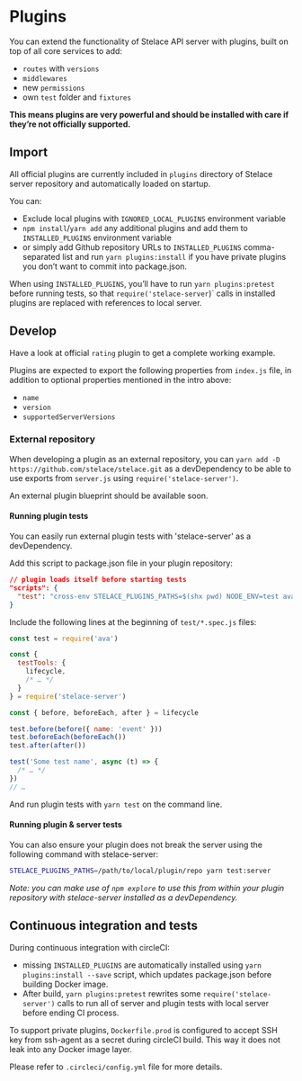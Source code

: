 # Plugins

You can extend the functionality of Stelace API server with plugins, built on top of all core services to add:

- `routes` with `versions`
- `middlewares`
- new `permissions`
- own `test` folder and `fixtures`

__This means plugins are very powerful and should be installed with care if they’re not officially supported.__

## Import

All official plugins are currently included in `plugins` directory of Stelace server repository and automatically loaded on startup.

You can:

- Exclude local plugins with `IGNORED_LOCAL_PLUGINS` environment variable
- `npm install`/`yarn add` any additional plugins and add them to `INSTALLED_PLUGINS` environment variable
- or simply add Github repository URLs to `INSTALLED_PLUGINS` comma-separated list and run `yarn plugins:install` if you have private plugins you don’t want to commit into package.json.

When using `INSTALLED_PLUGINS`, you’ll have to run `yarn plugins:pretest` before running tests, so that `require('stelace-server`)` calls in installed plugins are replaced with references to local server.

## Develop

Have a look at official `rating` plugin to get a complete working example.

Plugins are expected to export the following properties from `index.js` file, in addition to optional properties mentioned in the intro above:

- `name`
- `version`
- `supportedServerVersions`

### External repository

When developing a plugin as an external repository, you can `yarn add -D https://github.com/stelace/stelace.git` as a devDependency to be able to use exports from `server.js` using `require('stelace-server')`.

An external plugin blueprint should be available soon.

#### Running plugin tests

You can easily run external plugin tests with 'stelace-server' as a devDependency.

Add this script to package.json file in your plugin repository:

```json
// plugin loads itself before starting tests
"scripts": {
  "test": "cross-env STELACE_PLUGINS_PATHS=$(shx pwd) NODE_ENV=test ava --c $(node -p 'Math.max(os.cpus().length - 1, 1)')",
}
```

Include the following lines at the beginning of `test/*.spec.js` files:

```js
const test = require('ava')

const {
  testTools: {
    lifecycle,
    /* … */
  }
} = require('stelace-server')

const { before, beforeEach, after } = lifecycle

test.before(before({ name: 'event' }))
test.beforeEach(beforeEach())
test.after(after())

test('Some test name', async (t) => {
  /* … */
})
// …
```

And run plugin tests with `yarn test` on the command line.

#### Running plugin & server tests

You can also ensure your plugin does not break the server using the following command with stelace-server:

```sh
STELACE_PLUGINS_PATHS=/path/to/local/plugin/repo yarn test:server
```

_Note: you can make use of `npm explore` to use this from within your plugin repository with stelace-server installed as a devDependency._

## Continuous integration and tests

During continuous integration with circleCI:

- missing `INSTALLED_PLUGINS` are automatically installed using `yarn plugins:install --save` script, which updates package.json before building Docker image.
- After build, `yarn plugins:pretest` rewrites some `require('stelace-server')` calls to run all of server and plugin tests with local server before ending CI process.

To support private plugins, `Dockerfile.prod` is configured to accept SSH key from ssh-agent as a secret during circleCI build.
This way it does not leak into any Docker image layer.

Please refer to `.circleci/config.yml` file for more details.
